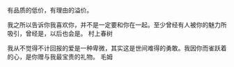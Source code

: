 有品质的低价，有理由的溢价。


我之所以告诉你我喜欢你，并不是一定要和你在一起。至少曾经有人被你的魅力所吸引，曾经是，以后也会是。 村上春树

我从不觉得不计回报的爱是一种卑微，其实这是世间难得的勇敢。我因你而雀跃着的心，是你赠与我最宝贵的礼物。 毛姆

